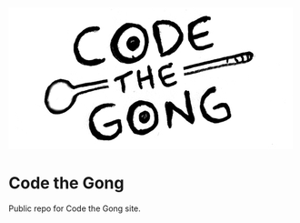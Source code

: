 ![alt text](https://github.com/SinFulNard/codethegong/blob/master/images/horrible-logos-code-the-gong.png "Code the Gong")


# Code the Gong

Public repo for Code the Gong site.
